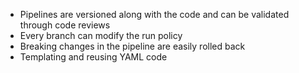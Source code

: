 - Pipelines are versioned along with the code and can be validated through code reviews
- Every branch can modify the run policy
- Breaking changes in the pipeline are easily rolled back
- Templating and reusing YAML code